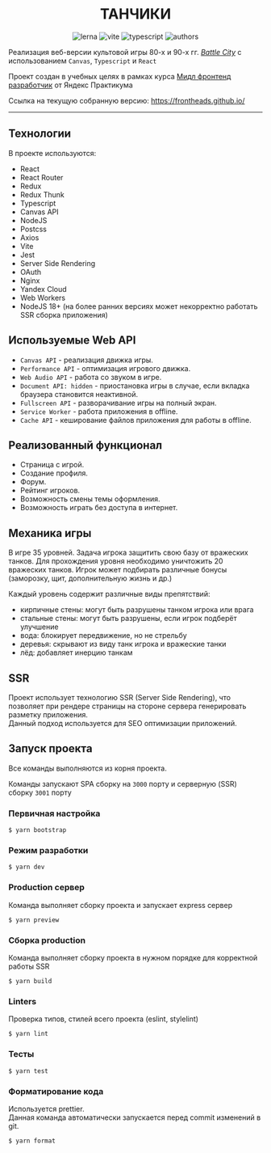 <div align='center'>

# ТАНЧИКИ

<!-- https://shields.io/ -->

![lerna](https://img.shields.io/badge/lerna-5.4.3-blue)
![vite](https://img.shields.io/badge/vite-3.0.7-blue)
![typescript](https://img.shields.io/badge/typescript-4.8.2-blue)
![authors](https://img.shields.io/badge/authors-FrontHeads-blueviolet)

</div>

Реализация веб-версии культовой игры 80-х и 90-х гг. [_Battle City_](https://en.wikipedia.org/wiki/Battle_City) с использованием `Canvas`, `Typescript` и `React`

Проект создан в учебных целях в рамках курса [Мидл фронтенд разработчик](https://practicum.yandex.ru/middle-frontend/) от Яндекс Практикума

Ссылка на текущую собранную версию: https://frontheads.github.io/

---

## Технологии

В проекте используются:

- React
- React Router
- Redux
- Redux Thunk
- Typescript
- Canvas API
- NodeJS
- Postcss
- Axios
- Vite
- Jest
- Server Side Rendering
- OAuth
- Nginx
- Yandex Cloud
- Web Workers
- NodeJS 18+ (на более ранних версиях может некорректно работать SSR сборка приложения)

## Используемые Web API

- `Canvas API` - реализация движка игры.
- `Performance API` - оптимизация игрового движка.
- `Web Audio API` - работа со звуком в игре.
- `Document API: hidden` - приостановка игры в случае, если вкладка браузера становится неактивной.
- `Fullscreen API` - разворачивание игры на полный экран.
- `Service Worker` - работа приложения в offline.
- `Cache API` - кеширование файлов приложения для работы в offline.

## Реализованный функционал

- Страница с игрой.
- Создание профиля.
- Форум.
- Рейтинг игроков.
- Возможность смены темы оформления.
- Возможность играть без доступа в интернет.

## Механика игры

В игре 35 уровней. Задача игрока защитить свою базу от вражеских танков. Для прохождения уровня необходимо уничтожить 20 вражеских танков. Игрок может подбирать различные бонусы (заморозку, щит, дополнительную жизнь и др.)

Каждый уровень содержит различные виды препятствий:

- кирпичные стены: могут быть разрушены танком игрока или врага
- стальные стены: могут быть разрушены, если игрок подберёт улучшение
- вода: блокирует передвижение, но не стрельбу
- деревья: скрывают из виду танк игрока и вражеские танки
- лёд: добавляет инерцию танкам

## SSR

Проект использует технологию SSR (Server Side Rendering), что позволяет при рендере страницы на стороне сервера генерировать разметку приложения.  
Данный подход используется для SEO оптимизации приложений.

## Запуск проекта

Все команды выполняются из корня проекта.

Команды запускают SPA сборку на `3000` порту и серверную (SSR) сборку `3001` порту

### Первичная настройка

```
$ yarn bootstrap
```

### Режим разработки

```
$ yarn dev
```

### Production сервер

Команда выполняет сборку проекта и запускает express сервер

```
$ yarn preview
```

### Сборка production

Команда выполняет сборку проекта в нужном порядке для корректной работы SSR

```
$ yarn build
```

### Linters

Проверка типов, стилей всего проекта (eslint, stylelint)

```
$ yarn lint
```

### Тесты

```
$ yarn test
```

### Форматирование кода

Используется prettier.  
Данная команда автоматически запускается перед commit изменений в git.

```
$ yarn format
```
